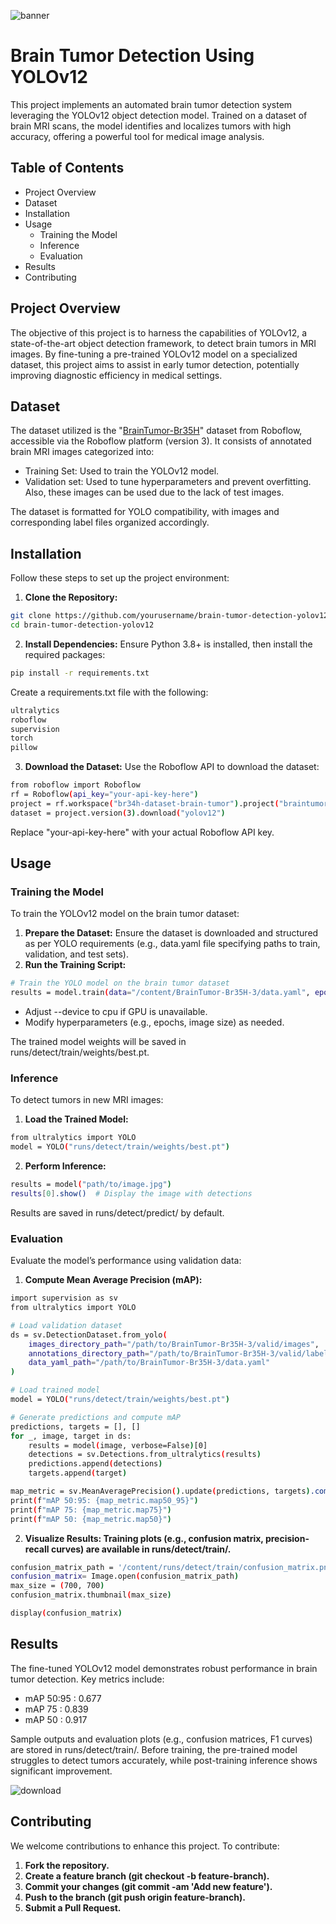 
![banner](https://github.com/user-attachments/assets/979b8ccd-3ced-4968-84e7-d5e5ae680fca)


# Brain Tumor Detection Using YOLOv12

This project implements an automated brain tumor detection system leveraging the YOLOv12 object detection model. Trained on a dataset of brain MRI scans, the model identifies and localizes tumors with high accuracy, offering a powerful tool for medical image analysis.

## Table of Contents

*   Project Overview
*   Dataset
*   Installation
*   Usage
    *   Training the Model
    *   Inference
    *   Evaluation
*   Results
*   Contributing

## Project Overview
The objective of this project is to harness the capabilities of YOLOv12, a state-of-the-art object detection framework, to detect brain tumors in MRI images. By fine-tuning a pre-trained YOLOv12 model on a specialized dataset, this project aims to assist in early tumor detection, potentially improving diagnostic efficiency in medical settings.

## Dataset
The dataset utilized is the "[BrainTumor-Br35H](https://universe.roboflow.com/br34h-dataset-brain-tumor/braintumor-br35h)" dataset from Roboflow, accessible via the Roboflow platform (version 3). It consists of annotated brain MRI images categorized into:

*   Training Set: Used to train the YOLOv12 model.
*   Validation set: Used to tune hyperparameters and prevent overfitting. Also, these images can be used due to the lack of test images.

The dataset is formatted for YOLO compatibility, with images and corresponding label files organized accordingly.


## Installation
Follow these steps to set up the project environment:

1.  **Clone the Repository:**
```bash
git clone https://github.com/yourusername/brain-tumor-detection-yolov12.git
cd brain-tumor-detection-yolov12
```
2.  **Install Dependencies:**
Ensure Python 3.8+ is installed, then install the required packages:
```bash
pip install -r requirements.txt
```
Create a requirements.txt file with the following:
```bash
ultralytics
roboflow
supervision
torch
pillow
```
3.  **Download the Dataset:**
Use the Roboflow API to download the dataset:
```bash
from roboflow import Roboflow
rf = Roboflow(api_key="your-api-key-here")
project = rf.workspace("br34h-dataset-brain-tumor").project("braintumor-br35h")
dataset = project.version(3).download("yolov12")
```
Replace "your-api-key-here" with your actual Roboflow API key.

## Usage
### Training the Model
To train the YOLOv12 model on the brain tumor dataset:
1.  **Prepare the Dataset:**
Ensure the dataset is downloaded and structured as per YOLO requirements (e.g., data.yaml file specifying paths to train, validation, and test sets).
2.  **Run the Training Script:**
```bash
# Train the YOLO model on the brain tumor dataset
results = model.train(data="/content/BrainTumor-Br35H-3/data.yaml", epochs=20, imgsz=139, device=device, lr0=0.001)
```
*   Adjust --device to cpu if GPU is unavailable.
*   Modify hyperparameters (e.g., epochs, image size) as needed.

The trained model weights will be saved in runs/detect/train/weights/best.pt.

### Inference
To detect tumors in new MRI images:
1.  **Load the Trained Model:**
```bash
from ultralytics import YOLO
model = YOLO("runs/detect/train/weights/best.pt")
```
2.  **Perform Inference:**
```bash
results = model("path/to/image.jpg")
results[0].show()  # Display the image with detections
```
Results are saved in runs/detect/predict/ by default.

### Evaluation
Evaluate the model’s performance using validation data:
1.  **Compute Mean Average Precision (mAP):**
```bash
import supervision as sv
from ultralytics import YOLO

# Load validation dataset
ds = sv.DetectionDataset.from_yolo(
    images_directory_path="/path/to/BrainTumor-Br35H-3/valid/images",
    annotations_directory_path="/path/to/BrainTumor-Br35H-3/valid/labels",
    data_yaml_path="/path/to/BrainTumor-Br35H-3/data.yaml"
)

# Load trained model
model = YOLO("runs/detect/train/weights/best.pt")

# Generate predictions and compute mAP
predictions, targets = [], []
for _, image, target in ds:
    results = model(image, verbose=False)[0]
    detections = sv.Detections.from_ultralytics(results)
    predictions.append(detections)
    targets.append(target)

map_metric = sv.MeanAveragePrecision().update(predictions, targets).compute()
print(f"mAP 50:95: {map_metric.map50_95}")
print(f"mAP 75: {map_metric.map75}")
print(f"mAP 50: {map_metric.map50}")
```
2.  **Visualize Results: Training plots (e.g., confusion matrix, precision-recall curves) are available in runs/detect/train/.**
```bash
confusion_matrix_path = '/content/runs/detect/train/confusion_matrix.png'
confusion_matrix= Image.open(confusion_matrix_path)
max_size = (700, 700)
confusion_matrix.thumbnail(max_size)

display(confusion_matrix)
```

## Results
The fine-tuned YOLOv12 model demonstrates robust performance in brain tumor detection. Key metrics include:
*   mAP 50:95 : 0.677
*   mAP 75 : 0.839
*   mAP 50 : 0.917

Sample outputs and evaluation plots (e.g., confusion matrices, F1 curves) are stored in runs/detect/train/. Before training, the pre-trained model struggles to detect tumors accurately, while post-training inference shows significant improvement.

![download](https://github.com/user-attachments/assets/cd286b26-d44e-45f2-a7cb-5e9c8b154d4d)

## Contributing
We welcome contributions to enhance this project. To contribute:
1.  **Fork the repository.**
2.  **Create a feature branch (git checkout -b feature-branch).**
3.  **Commit your changes (git commit -am 'Add new feature').**
4.  **Push to the branch (git push origin feature-branch).**
5.  **Submit a Pull Request.**
